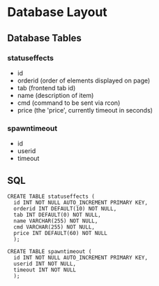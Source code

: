 # Database Layout

## Database Tables
### statuseffects
- id
- orderid (order of elements displayed on page)
- tab (frontend tab id)
- name (description of item)
- cmd (command to be sent via rcon)
- price (the 'price', currently timeout in seconds)

### spawntimeout
- id
- userid
- timeout

## SQL

```
CREATE TABLE statuseffects (
  id INT NOT NULL AUTO_INCREMENT PRIMARY KEY,
  orderid INT DEFAULT(10) NOT NULL,
  tab INT DEFAULT(0) NOT NULL,
  name VARCHAR(255) NOT NULL,
  cmd VARCHAR(255) NOT NULL,
  price INT DEFAULT(60) NOT NULL
  );

CREATE TABLE spawntimeout (
  id INT NOT NULL AUTO_INCREMENT PRIMARY KEY,
  userid INT NOT NULL,
  timeout INT NOT NULL
  );
```
